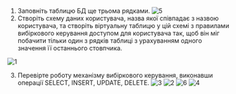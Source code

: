 1. Заповніть таблицю БД ще трьома рядками.
![5](https://i.ibb.co/RQHy9jd/photo-2-2023-12-11-22-22-18.jpg)
2. Створіть схему даних користувача, назва якої співпадає з назвою користувача, та
створіть віртуальну таблицю у цій схемі з правилами вибіркового керування доступом для
користувача так, щоб він міг побачити тільки один з рядків таблиці з урахуванням одного
значення її останнього стовпчика.

![1](https://i.ibb.co/d6nXZRn/photo-6-2023-12-11-22-22-18.jpg)

3. Перевірте роботу механізму вибіркового керування, виконавши операції SELECT,
INSERT, UPDATE, DELETE.
![3](https://i.ibb.co/YtJBS5V/photo-4-2023-12-11-22-22-18.jpg)
![2](https://i.ibb.co/fvr2G93/photo-3-2023-12-11-22-22-18.jpg)
![6](https://i.ibb.co/G078HyH/photo-1-2023-12-11-22-22-18.jpg)
![4](https://i.ibb.co/L06N7y4/photo-5-2023-12-11-22-22-18.jpg)